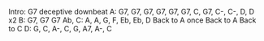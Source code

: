 Intro: G7 deceptive downbeat
A: G7, G7, G7, G7, G7, G7, C, G7, C-, C-, D, D x2
B: G7, G7 G7 Ab, 
C: A, A, G, F, Eb, Eb, D
Back to A once
Back to A
Back to C
D: G, C, A-, C, G, A7, A-, C 




